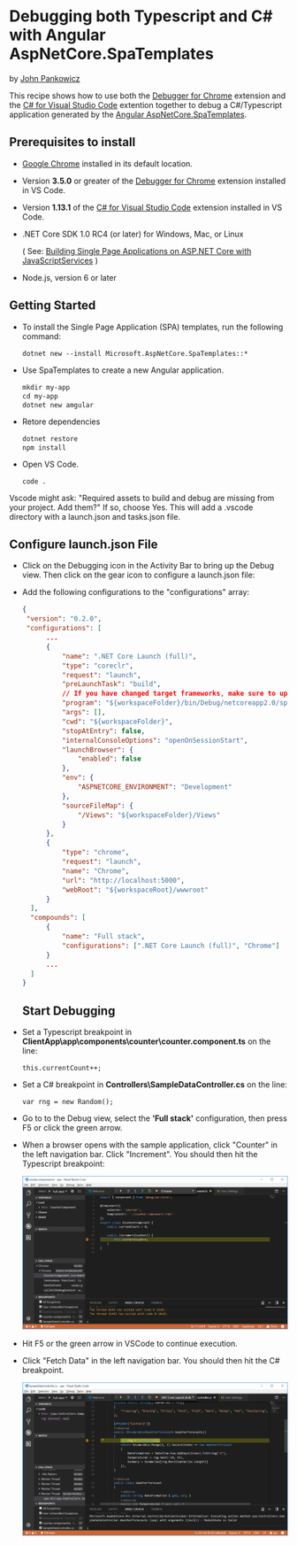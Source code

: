 # Debugging both Typescript and C# with Angular AspNetCore.SpaTemplates

by [John Pankowicz](https://github.com/johnpankowicz)

This recipe shows how to use both the [Debugger for Chrome](https://github.com/Microsoft/vscode-chrome-debug) extension and the [C# for Visual Studio Code](https://github.com/OmniSharp/omnisharp-vscode) extention together to debug a C#/Typescript application generated by the [Angular AspNetCore.SpaTemplates](https://www.nuget.org/packages/Microsoft.AspNetCore.SpaTemplates/).

## Prerequisites to install

- [Google Chrome](https://www.google.com/chrome) installed in its default location.

- Version **3.5.0** or greater of the [Debugger for Chrome](https://marketplace.visualstudio.com/items?itemName=msjsdiag.debugger-for-chrome) extension installed in VS Code.

- Version **1.13.1** of the [C# for Visual Studio Code](https://marketplace.visualstudio.com/items?itemName=ms-vscode.csharp) extension installed in VS Code.

- .NET Core SDK 1.0 RC4 (or later) for Windows, Mac, or Linux

  ( See: [Building Single Page Applications on ASP.NET Core with JavaScriptServices](https://blogs.msdn.microsoft.com/webdev/2017/02/14/building-single-page-applications-on-asp-net-core-with-javascriptservices/) )
  
- Node.js, version 6 or later

## Getting Started

- To install the Single Page Application (SPA) templates, run the following command:

    ```
    dotnet new --install Microsoft.AspNetCore.SpaTemplates::*
    ```

- Use SpaTemplates to create a new Angular application.

    ```
    mkdir my-app
    cd my-app
    dotnet new amgular
    ```

- Retore dependencies

    ```
    dotnet restore
    npm install
    ```

- Open VS Code.

    ```
    code .
    ```

Vscode might ask: "Required assets to build and debug are missing from your project. Add them?"
If so, choose Yes. This will add a .vscode directory with a launch.json and tasks.json file. 

## Configure launch.json File

- Click on the Debugging icon in the Activity Bar to bring up the Debug view.
Then click on the gear icon to configure a launch.json file:

- Add the following configurations to the "configurations" array:

  ```json
  {
   "version": "0.2.0",
   "configurations": [
        ...
        {
            "name": ".NET Core Launch (full)",
            "type": "coreclr",
            "request": "launch",
            "preLaunchTask": "build",
            // If you have changed target frameworks, make sure to update the program path.
            "program": "${workspaceFolder}/bin/Debug/netcoreapp2.0/spa.dll",
            "args": [],
            "cwd": "${workspaceFolder}",
            "stopAtEntry": false,
            "internalConsoleOptions": "openOnSessionStart",
            "launchBrowser": {
                "enabled": false
            },
            "env": {
                "ASPNETCORE_ENVIRONMENT": "Development"
            },
            "sourceFileMap": {
                "/Views": "${workspaceFolder}/Views"
            }
        },
        {
            "type": "chrome",
            "request": "launch",
            "name": "Chrome",
            "url": "http://localhost:5000",
            "webRoot": "${workspaceRoot}/wwwroot"
        }
    ],
    "compounds": [
        {
            "name": "Full stack",
            "configurations": [".NET Core Launch (full)", "Chrome"]
        }
        ...
    ]
  }
  ```

  ## Start Debugging

- Set a Typescript breakpoint in **ClientApp\app\components\counter\counter.component.ts** on the line:

    ```
    this.currentCount++;
    ```

- Set a C# breakpoint in **Controllers\SampleDataController.cs** on the line:

    ```
    var rng = new Random();
    ```

- Go to to the Debug view, select the **'Full stack'** configuration, then press F5 or click the green arrow.

- When a browser opens with the sample application, click "Counter" in the left navigation bar.
Click "Increment".  You should then hit the Typescript breakpoint:

  ![Typescript breakpoint](Typescript_breakpoint.png)

- Hit F5 or the green arrow in VSCode to continue execution.

- Click "Fetch Data" in the left navigation bar. You should then hit the C# breakpoint.

  ![C# breakpoint](CSharp_breakpoint.png)

